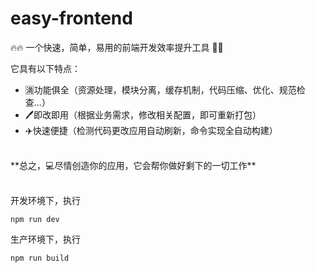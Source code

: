 # easy-frontend
🔥🔥 一个快速，简单，易用的前端开发效率提升工具 🔨🔨  

它具有以下特点：
* 🈵功能俱全（资源处理，模块分离，缓存机制，代码压缩、优化、规范检查...）
* 🖊️即改即用（根据业务需求，修改相关配置，即可重新打包）
* ✈️快速便捷（检测代码更改应用自动刷新，命令实现全自动构建）  

<br/>
**总之，💻尽情创造你的应用，它会帮你做好剩下的一切工作**  
<br/>
<br/>

开发环境下，执行
```
npm run dev 
```
生产环境下，执行
```
npm run build
```